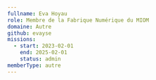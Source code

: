 ```yaml
---
fullname: Eva Hoyau
role: Membre de la Fabrique Numérique du MIOM
domaine: Autre
github: evayse
missions:
  - start: 2023-02-01
    end: 2025-02-01
    status: admin
memberType: autre
---
```


